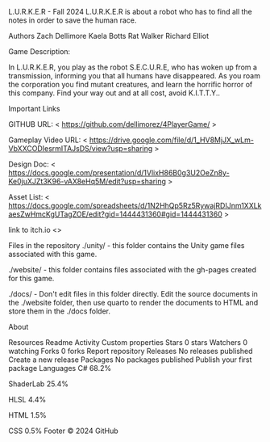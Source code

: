 L.U.R.K.E.R - Fall 2024
L.U.R.K.E.R is about a robot who has to find all the notes in order to save the human race.

Authors
Zach Dellimore
Kaela Botts
Rat Walker
Richard Elliot


Game Description:

In L.U.R.K.E.R, you play as the robot S.E.C.U.R.E, who has woken up from a transmission, informing you that all humans have disappeared. As you roam the corporation you find mutant creatures, and learn the horrific horror of this company. Find your way out and at all cost, avoid K.I.T.T.Y..

Important Links

GITHUB URL: < https://github.com/dellimorez/4PlayerGame/ >

Gameplay Video URL: < https://drive.google.com/file/d/1_HV8MjJX_wLm-VbXXCODIesrmITAJsDS/view?usp=sharing >

Design Doc: < https://docs.google.com/presentation/d/1VlixH86B0g3U2OeZn8y-Ke0juXJZt3K96-vAX8eHq5M/edit?usp=sharing >

Asset List: < https://docs.google.com/spreadsheets/d/1N2HhQp5Rz5RywajRDIJnm1XXLkaesZwHmcKgUTagZOE/edit?gid=1444431360#gid=1444431360 >

link to itch.io <>

Files in the repository
./unity/ - this folder contains the Unity game files associated with this game.

./website/ - this folder contains files associated with the gh-pages created for this game.

./docs/ - Don't edit files in this folder directly. Edit the source documents in the ./website folder, then use quarto to render the documents to HTML and store them in the ./docs folder.

About


Resources
 Readme
 Activity
 Custom properties
Stars
 0 stars
Watchers
 0 watching
Forks
 0 forks
Report repository
Releases
No releases published
Create a new release
Packages
No packages published
Publish your first package
Languages
C#
68.2%
 
ShaderLab
25.4%
 
HLSL
4.4%
 
HTML
1.5%
 
CSS
0.5%
Footer
© 2024 GitHub
